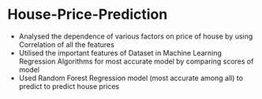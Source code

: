 # House-Price-Prediction
- Analysed the dependence of various factors on price of house by using Correlation of all the features
- Utilised the important features of Dataset in Machine Learning Regression Algorithms for most accurate model by comparing scores of model
- Used Random Forest Regression model (most accurate among all) to predict to predict house prices
